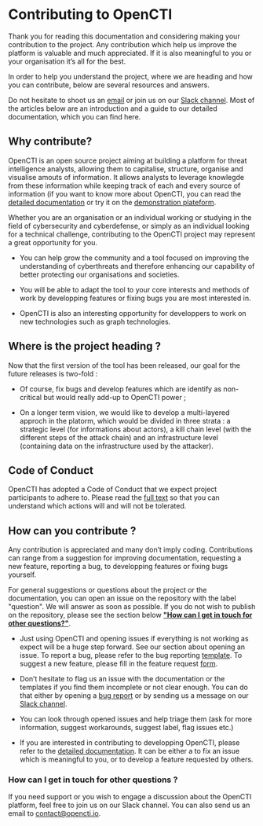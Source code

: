 # Contributing to OpenCTI

Thank you for reading this documentation and considering making your contribution to the project. Any contribution which help us improve the platform is valuable and much appreciated. If it is also meaningful to you or your organisation it’s all for the best.

In order to help you understand the project, where we are heading and how you can contribute, below are several resources and answers.

Do not hesitate to shoot us an [email](mailto:contact@opencti.io) or join us on our [Slack channel](https://luatix.slack.com/). Most of the articles below are an introduction and a guide to our detailed documentation, which you can find here.


## Why contribute?

OpenCTI is an open source project aiming at building a platform for threat intelligence analysts, allowing them to capitalise, structure, organise and visualise amouts of information. It allows analysts to leverage knowlegde from these information while keeping track of each and every source of information (if you want to know more about OpenCTI, you can read the [detailed documentation](https://opencti-platform.github.io/docs/introduction) or try it on the [demonstration plateform](https://demo.opencti.io/). 

Whether you are an organisation or an individual working or studying in the field of cybersecurity and cyberdefense, or simply as an individual looking for a technical challenge, contributing to the OpenCTI project may represent a great opportunity for you.

* You can help grow the community and a tool focused on improving the understanding of cyberthreats and therefore enhancing our capability of better protecting our organisations and societies.

* You will be able to adapt the tool to your core interests and methods of work by developping features or fixing bugs you are most interested in.

* OpenCTI is also an interesting opportunity for developpers to work on new technologies such as graph technologies.


## Where is the project heading ?

Now that the first version of the tool has been released, our goal for the future releases is two-fold :

* Of course, fix bugs and develop features which are identify as non-critical but would really add-up to OpenCTI power ;

* On a longer term vision, we would like to develop a multi-layered approch in the platorm, which would be divided in three strata : a strategic level (for informations about actors), a kill chain level (with the different steps of the attack chain) and an infrastructure level (containing data on the infrastructure used by the attacker).


## Code of Conduct 

OpenCTI has adopted a Code of Conduct that we expect project participants to adhere to. Please read the [full text](https://github.com/LuatixHQ/opencti/blob/master/CODE_OF_CONDUCT.md) so that you can understand which actions will and will not be tolerated.


## How can you contribute ?

Any contribution is appreciated and many don’t imply coding. Contributions can range from a suggestion for improving documentation, requesting a new feature, reporting a bug, to developping features or fixing bugs yourself. 

For general suggestions or questions about the project or the documentation, you can open an issue on the repository with the label "question". We will answer as soon as possible. If you do not wish to publish on the repository, please see the section below [**"How can I get in touch for other questions?"**](#howcanigetintouchforotherquestions).

* Just using OpenCTI and opening issues if everything is not working as expect will be a huge step forward. See our section about opening an issue. To report a bug, please refer to the bug reporting [template](https://github.com/LuatixHQ/opencti/blob/master/.github/ISSUE_TEMPLATE/bug_report.md). To suggest a new feature, please fill in the feature request [form](https://github.com/LuatixHQ/opencti/blob/master/.github/ISSUE_TEMPLATE/feature_request.md).

* Don’t hesitate to flag us an issue with the documentation or the templates if you find them incomplete or not clear enough. You can do that either by opening a [bug report](https://github.com/LuatixHQ/opencti/blob/master/.github/ISSUE_TEMPLATE/bug_report.md) or by sending us a message on our [Slack channel](https://slack.luatix.org/).

* You can look through opened issues and help triage them (ask for more information, suggest workarounds, suggest label, flag issues etc.)

* If you are interested in contributing to developping OpenCTI, please refer to the [detailed documentation](https://opencti-platform.github.io/docs/introduction). It can be either a to fix an issue which is meaningful to you, or to develop a feature requested by others.


### How can I get in touch for other questions ?


If you need support or you wish to engage a discussion about the OpenCTI platform, feel free to join us on our Slack channel. You can also send us an email to contact@opencti.io. 
